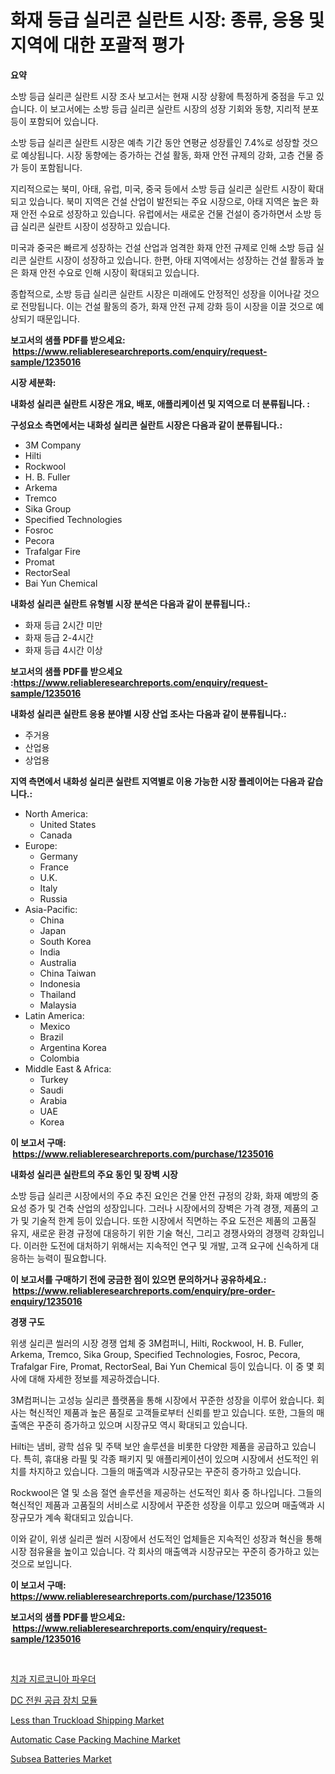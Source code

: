 <p><h1>화재 등급 실리콘 실란트 시장: 종류, 응용 및 지역에 대한 포괄적 평가</h1></p><p><strong>요약</strong></p>
<p><p>소방 등급 실리콘 실란트 시장 조사 보고서는 현재 시장 상황에 특정하게 중점을 두고 있습니다. 이 보고서에는 소방 등급 실리콘 실란트 시장의 성장 기회와 동향, 지리적 분포 등이 포함되어 있습니다.  </p><p>소방 등급 실리콘 실란트 시장은 예측 기간 동안 연평균 성장률인 7.4%로 성장할 것으로 예상됩니다. 시장 동향에는 증가하는 건설 활동, 화재 안전 규제의 강화, 고층 건물 증가 등이 포함됩니다.  </p><p>지리적으로는 북미, 아태, 유럽, 미국, 중국 등에서 소방 등급 실리콘 실란트 시장이 확대되고 있습니다. 북미 지역은 건설 산업이 발전되는 주요 시장으로, 아태 지역은 높은 화재 안전 수요로 성장하고 있습니다. 유럽에서는 새로운 건물 건설이 증가하면서 소방 등급 실리콘 실란트 시장이 성장하고 있습니다.  </p><p>미국과 중국은 빠르게 성장하는 건설 산업과 엄격한 화재 안전 규제로 인해 소방 등급 실리콘 실란트 시장이 성장하고 있습니다. 한편, 아태 지역에서는 성장하는 건설 활동과 높은 화재 안전 수요로 인해 시장이 확대되고 있습니다.  </p><p>종합적으로, 소방 등급 실리콘 실란트 시장은 미래에도 안정적인 성장을 이어나갈 것으로 전망됩니다. 이는 건설 활동의 증가, 화재 안전 규제 강화 등이 시장을 이끌 것으로 예상되기 때문입니다.</p></p>
<p><strong>보고서의 샘플 PDF를 받으세요: &nbsp;<a href="https://www.reliableresearchreports.com/enquiry/request-sample/1235016">https://www.reliableresearchreports.com/enquiry/request-sample/1235016</a></strong></p>
<p><strong>시장 세분화:</strong></p>
<p><strong> 내화성 실리콘 실란트 시장은 개요, 배포, 애플리케이션 및 지역으로 더 분류됩니다. :</strong></p>
<p><strong>구성요소 측면에서는 내화성 실리콘 실란트 시장은 다음과 같이 분류됩니다.:</strong></p>
<p><ul><li>3M Company</li><li>Hilti</li><li>Rockwool</li><li>H. B. Fuller</li><li>Arkema</li><li>Tremco</li><li>Sika Group</li><li>Specified Technologies</li><li>Fosroc</li><li>Pecora</li><li>Trafalgar Fire</li><li>Promat</li><li>RectorSeal</li><li>Bai Yun Chemical</li></ul></p>
<p><strong> 내화성 실리콘 실란트 유형별 시장 분석은 다음과 같이 분류됩니다.:</strong></p>
<p><ul><li>화재 등급 2시간 미만</li><li>화재 등급 2-4시간</li><li>화재 등급 4시간 이상</li></ul></p>
<p><strong>보고서의 샘플 PDF를 받으세요 :<a href="https://www.reliableresearchreports.com/enquiry/request-sample/1235016">https://www.reliableresearchreports.com/enquiry/request-sample/1235016</a></strong></p>
<p><strong> 내화성 실리콘 실란트 응용 분야별 시장 산업 조사는 다음과 같이 분류됩니다.:</strong></p>
<p><ul><li>주거용</li><li>산업용</li><li>상업용</li></ul></p>
<p><strong>지역 측면에서 내화성 실리콘 실란트 지역별로 이용 가능한 시장 플레이어는 다음과 같습니다.:</strong></p>
<p><ul>
    <li>
        North America:
        <ul>
            <li>United States</li>
            <li>Canada</li>
        </ul>
    </li>
    <li>
        Europe:
        <ul>
            <li>Germany</li>
            <li>France</li>
            <li>U.K.</li>
            <li>Italy</li>
            <li>Russia</li>
        </ul>
    </li>
    <li>
        Asia-Pacific:
        <ul>
            <li>China</li>
            <li>Japan</li>
            <li>South Korea</li>
            <li>India</li>
            <li>Australia</li>
            <li>China Taiwan</li>
            <li>Indonesia</li>
            <li>Thailand</li>
            <li>Malaysia</li>
        </ul>
    </li>
    <li>
        Latin America:
        <ul>
            <li>Mexico</li>
            <li>Brazil</li>
            <li>Argentina Korea</li>
            <li>Colombia</li>
        </ul>
    </li>
    <li>
        Middle East & Africa:
        <ul>
            <li>Turkey</li>
            <li>Saudi</li>
            <li>Arabia</li>
            <li>UAE</li>
            <li>Korea</li>
        </ul>
    </li>
    </ul></p>
<p><strong>이 보고서 구매: &nbsp;<a href="https://www.reliableresearchreports.com/purchase/1235016">https://www.reliableresearchreports.com/purchase/1235016</a></strong></p>
<p><strong>내화성 실리콘 실란트의 주요 동인 및 장벽 시장</strong></p>
<p><p>소방 등급 실리콘 시장에서의 주요 추진 요인은 건물 안전 규정의 강화, 화재 예방의 중요성 증가 및 건축 산업의 성장입니다. 그러나 시장에서의 장벽은 가격 경쟁, 제품의 고가 및 기술적 한계 등이 있습니다. 또한 시장에서 직면하는 주요 도전은 제품의 고품질 유지, 새로운 환경 규정에 대응하기 위한 기술 혁신, 그리고 경쟁사와의 경쟁력 강화입니다. 이러한 도전에 대처하기 위해서는 지속적인 연구 및 개발, 고객 요구에 신속하게 대응하는 능력이 필요합니다.</p></p>
<p><strong>이 보고서를 구매하기 전에 궁금한 점이 있으면 문의하거나 공유하세요.: &nbsp;<a href="https://www.reliableresearchreports.com/enquiry/pre-order-enquiry/1235016">https://www.reliableresearchreports.com/enquiry/pre-order-enquiry/1235016</a></strong></p>
<p><strong>경쟁 구도</strong></p>
<p><p>위생 실리콘 씰러의 시장 경쟁 업체 중 3M컴퍼니, Hilti, Rockwool, H. B. Fuller, Arkema, Tremco, Sika Group, Specified Technologies, Fosroc, Pecora, Trafalgar Fire, Promat, RectorSeal, Bai Yun Chemical 등이 있습니다. 이 중 몇 회사에 대해 자세한 정보를 제공하겠습니다.</p><p>3M컴퍼니는 고성능 실리콘 플랫폼을 통해 시장에서 꾸준한 성장을 이루어 왔습니다. 회사는 혁신적인 제품과 높은 품질로 고객들로부터 신뢰를 받고 있습니다. 또한, 그들의 매출액은 꾸준히 증가하고 있으며 시장규모 역시 확대되고 있습니다.</p><p>Hilti는 냄비, 광학 섬유 및 주택 보안 솔루션을 비롯한 다양한 제품을 공급하고 있습니다. 특히, 휴대용 라필 및 각종 패키지 및 애플리케이션이 있으며 시장에서 선도적인 위치를 차지하고 있습니다. 그들의 매출액과 시장규모는 꾸준히 증가하고 있습니다.</p><p>Rockwool은 열 및 소음 절연 솔루션을 제공하는 선도적인 회사 중 하나입니다. 그들의 혁신적인 제품과 고품질의 서비스로 시장에서 꾸준한 성장을 이루고 있으며 매출액과 시장규모가 계속 확대되고 있습니다.</p><p>이와 같이, 위생 실리콘 씰러 시장에서 선도적인 업체들은 지속적인 성장과 혁신을 통해 시장 점유율을 높이고 있습니다. 각 회사의 매출액과 시장규모는 꾸준히 증가하고 있는 것으로 보입니다.</p></p>
<p><strong>이 보고서 구매: &nbsp; <a href="https://www.reliableresearchreports.com/purchase/1235016">https://www.reliableresearchreports.com/purchase/1235016</a></strong></p>
<p><strong>보고서의 샘플 PDF를 받으세요: &nbsp;<a href="https://www.reliableresearchreports.com/enquiry/request-sample/1235016">https://www.reliableresearchreports.com/enquiry/request-sample/1235016</a></strong><strong></strong></p>
<p>&nbsp;</p>
<p><p><a href="https://github.com/ZacharyScthmitt4465/Market-Research-Report-List-1/blob/main/216172611880.md">치과 지르코니아 파우더</a></p><p><a href="https://medium.com/@dunce678678/dc-%EC%A0%84%EC%9B%90-%EA%B3%B5%EA%B8%89-%EB%AA%A8%EB%93%88-%EC%8B%9C%EC%9E%A5-%EA%B7%9C%EB%AA%A8-%EC%8B%9C%EC%9E%A5-%EC%A0%84%EB%A7%9D-%EB%B0%8F-%EC%8B%9C%EC%9E%A5-%EC%98%88%EC%B8%A1-2024%EB%85%84%EB%B6%80%ED%84%B0-2031%EB%85%84%EA%B9%8C%EC%A7%80-59b61504c791">DC 전원 공급 장치 모듈</a></p><p><a href="https://issuu.com/reportprime-2/docs/less-than-truckload-shipping-market-size-2030.pptx">Less than Truckload Shipping Market</a></p><p><a href="https://view.publitas.com/reportprime-1/automatic-case-packing-machine-market-research-report-the-key-to-successful-business-strategy-forecasted-for-period-from-2024-2031/">Automatic Case Packing Machine Market</a></p><p><a href="https://medium.com/@david.mackay7867865/subsea-batteries-market-size-cagr-trends-2024-2030-fdd4a4681f0b">Subsea Batteries Market</a></p></p>